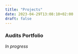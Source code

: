 ```yaml
---
title: "Projects"
date: 2023-04-29T13:08:10+02:00
draft: false
---
```


### Audits Portfolio
*In progress*


<!-- This is **bold** text, and this is *emphasized* text.

Visit the [Hugo](https://gohugo.io) website! -->
